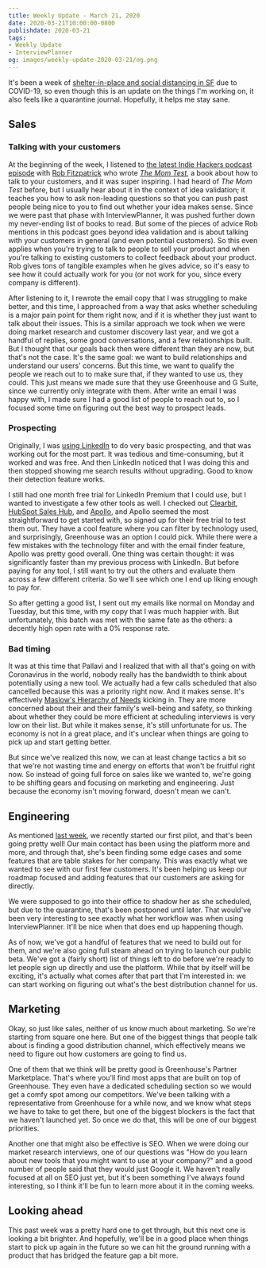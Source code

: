 ```yaml
---
title: Weekly Update - March 21, 2020
date: 2020-03-21T10:00:00-0800
publishdate: 2020-03-21
tags:
- Weekly Update
- InterviewPlanner
og: images/weekly-update-2020-03-21/og.png
---
```


It's been a week of [shelter-in-place and social distancing in
SF](https://sf.gov/stay-home-except-essential-needs) due to COVID-19, so even
though this is an update on the things I'm working on, it also feels like a
quarantine journal. Hopefully, it helps me stay sane.

## Sales

### Talking with your customers

At the beginning of the week, I listened to [the latest Indie Hackers podcast
episode](https://www.indiehackers.com/podcast/154-rob-fitzpatrick-of-the-mom-test)
with [Rob Fitzpatrick](https://twitter.com/robfitz) who wrote [_The Mom
Test_](https://www.amazon.com/Mom-Test-customers-business-everyone-ebook/dp/B01H4G2J1U/),
a book about how to talk to your customers, and it was super inspiring. I had
heard of _The Mom Test_ before, but I usually hear about it in the context of
idea validation; it teaches you how to ask non-leading questions so that you can
push past people being nice to you to find out whether your idea makes sense.
Since we were past that phase with InterviewPlanner, it was pushed further down
my never-ending list of books to read. But some of the pieces of advice Rob
mentions in this podcast goes beyond idea validation and is about talking with
your customers in general (and even potential customers). So this even applies
when you're trying to talk to people to sell your product and when you're
talking to existing customers to collect feedback about your product. Rob gives
tons of tangible examples when he gives advice, so it's easy to see how it could
actually work for you (or not work for you, since every company is different).

After listening to it, I rewrote the email copy that I was struggling to make
better, and this time, I approached from a way that asks whether scheduling is a
major pain point for them right now, and if it is whether they just want to talk
about their issues. This is a similar approach we took when we were doing market
research and customer discovery last year, and we got a handful of replies, some
good conversations, and a few relationships built. But I thought that our goals
back then were different than they are now, but that's not the case. It's the
same goal: we want to build relationships and understand our users' concerns.
But this time, we want to qualify the people we reach out to to make sure that,
if they wanted to use us, they could. This just means we made sure that they use
Greenhouse and G Suite, since we currently only integrate with them. After write
an email I was happy with, I made sure I had a good list of people to reach out
to, so I focused some time on figuring out the best way to prospect leads.

### Prospecting

Originally, I was [using
LinkedIn](/blog/posts/weekly-update-2020-03-14/#process) to
do very basic prospecting, and that was working out for the most part. It was
tedious and time-consuming, but it worked and was free. And then LinkedIn
noticed that I was doing this and then stopped showing me search results without
upgrading. Good to know their detection feature works.

I still had one month free trial for LinkedIn Premium that I could use, but I
wanted to investigate a few other tools as well. I checked out
[Clearbit](https://clearbit.com/), [HubSpot Sales
Hub](https://www.hubspot.com/products/sales), and
[Apollo](https://www.apollo.io/), and Apollo seemed the most straightforward to
get started with, so signed up for their free trial to test them out. They have
a cool feature where you can filter by technology used, and surprisingly,
Greenhouse was an option I could pick. While there were a few mistakes with the
technology filter and with the email finder feature, Apollo was pretty good
overall. One thing was certain thought: it was significantly faster than my
previous process with LinkedIn. But before paying for any tool, I still want to
try out the others and evaluate them across a few different criteria. So we'll
see which one I end up liking enough to pay for.

So after getting a good list, I sent out my emails like normal on Monday and
Tuesday, but this time, with my copy that I was much happier with. But
unfortunately, this batch was met with the same fate as the others: a decently
high open rate with a 0% response rate.

### Bad timing

It was at this time that Pallavi and I realized that with all that's going on
with Coronavirus in the world, nobody really has the bandwidth to think about
potentially using a new tool. We actually had a few calls scheduled that also
cancelled because this was a priority right now. And it makes sense. It's
effectively [Maslow's Hierarchy of
Needs](https://en.wikipedia.org/wiki/Maslow%27s_hierarchy_of_needs) kicking in.
They are more concerned about their and their family's well-being and safety, so
thinking about whether they could be more efficient at scheduling interviews is
very low on their list. But while it makes sense, it's still unfortunate for us.
The economy is not in a great place, and it's unclear when things are going to
pick up and start getting better.

But since we've realized this now, we can at least change tactics a bit so that
we're not wasting time and energy on efforts that won't be fruitful right now.
So instead of going full force on sales like we wanted to, we're going to be
shifting gears and focusing on marketing and engineering. Just because the
economy isn't moving forward, doesn't mean we can't.

## Engineering

As mentioned [last week](/blog/posts/weekly-update-2020-03-14/#pilot), we
recently started our first pilot, and that's been going pretty well! Our main
contact has been using the platform more and more, and through that, she's been
finding some edge cases and some features that are table stakes for her company.
This was exactly what we wanted to see with our first few customers. It's been
helping us keep our roadmap focused and adding features that our customers are
asking for directly.

We were supposed to go into their office to shadow her as she scheduled, but due
to the quarantine, that's been postponed until later. That would've been very
interesting to see exactly what her workflow was when using InterviewPlanner.
It'll be nice when that does end up happening though.

As of now, we've got a handful of features that we need to build out for them,
and we're also going full steam ahead on trying to launch our public beta. We've
got a (fairly short) list of things left to do before we're ready to let people
sign up directly and use the platform. While that by itself will be exciting,
it's actually what comes after that part that I'm interested in: we can start
working on figuring out what's the best distribution channel for us.

## Marketing

Okay, so just like sales, neither of us know much about marketing. So we're
starting from square one here. But one of the biggest things that people talk
about is finding a good distribution channel, which effectively means we need to
figure out how customers are going to find us.

One of them that we think will be pretty good is Greenhouse's Partner
Marketplace. That's where you'll find most apps that are built on top of
Greenhouse. They even have a dedicated scheduling section so we would get a
comfy spot among our competitors. We've been talking with a representative from
Greenhouse for a while now, and we know what steps we have to take to get there,
but one of the biggest blockers is the fact that we haven't launched yet. So
once we do that, this will be one of our biggest priorities.

Another one that might also be effective is SEO. When we were doing our market
research interviews, one of our questions was "How do you learn about new tools
that you might want to use at your company?" and a good number of people said
that they would just Google it. We haven't really focused at all on SEO just
yet, but it's been something I've always found interesting, so I think it'll be
fun to learn more about it in the coming weeks.

## Looking ahead

This past week was a pretty hard one to get through, but this next one is
looking a bit brighter. And hopefully, we'll be in a good place when things
start to pick up again in the future so we can hit the ground running with a
product that has bridged the feature gap a bit more.
